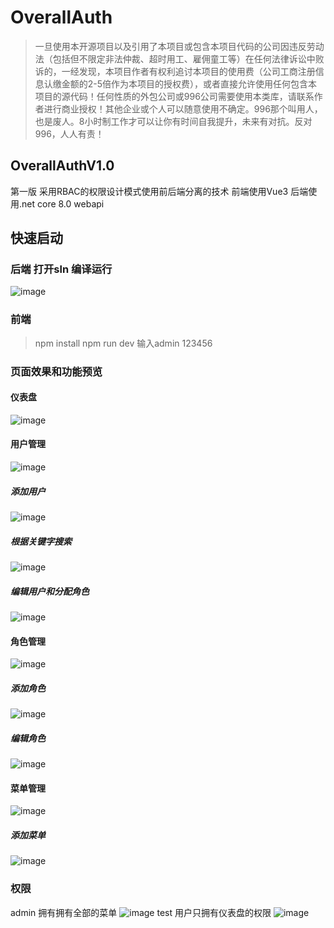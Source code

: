 # OverallAuth
> 一旦使用本开源项目以及引用了本项目或包含本项目代码的公司因违反劳动法（包括但不限定非法仲裁、超时用工、雇佣童工等）在任何法律诉讼中败诉的，一经发现，本项目作者有权利追讨本项目的使用费（公司工商注册信息认缴金额的2-5倍作为本项目的授权费），或者直接允许使用任何包含本项目的源代码！任何性质的外包公司或996公司需要使用本类库，请联系作者进行商业授权！其他企业或个人可以随意使用不确定。996那个叫用人，也是废人。8小时制工作才可以让你有时间自我提升，未来有对抗。反对996，人人有责！
## OverallAuthV1.0
第一版 采用RBAC的权限设计模式使用前后端分离的技术 前端使用Vue3 后端使用.net core 8.0 webapi
## 快速启动
### 后端 打开sln 编译运行
![image](https://github.com/user-attachments/assets/6aac7b1f-26fa-4e5f-b43d-84dcbabe3278)
### 前端 
> npm install
> npm run dev
> 输入admin 123456

### 页面效果和功能预览
#### 仪表盘
![image](https://github.com/user-attachments/assets/c13ef470-11b1-462b-8676-546d5c8108ff)
#### 用户管理
![image](https://github.com/user-attachments/assets/ce8be340-01d1-4787-9421-f13b47063313)
##### 添加用户
![image](https://github.com/user-attachments/assets/295685ce-3aad-4e47-988e-00477b95a672)
##### 根据关键字搜索
![image](https://github.com/user-attachments/assets/6a648392-10a7-4922-8a14-98045bfe4013)
##### 编辑用户和分配角色
![image](https://github.com/user-attachments/assets/4712b64d-fdcc-43aa-83f7-f3871c435360)
#### 角色管理
![image](https://github.com/user-attachments/assets/461402dc-4cf1-4ca2-b427-0b989a60577e)
##### 添加角色
![image](https://github.com/user-attachments/assets/4676876e-31c0-4573-be8d-e8bda9c2596a)
##### 编辑角色
![image](https://github.com/user-attachments/assets/402b6488-0e22-48d5-baf5-490389f12dea)
#### 菜单管理
![image](https://github.com/user-attachments/assets/8a9e0d10-8e0a-4c27-bdc5-2b22d8e2d9bc)
##### 添加菜单
![image](https://github.com/user-attachments/assets/08dbe1e7-bb82-47e8-84da-9fd0ccddfeb5)

### 权限
admin 拥有拥有全部的菜单
![image](https://github.com/user-attachments/assets/ddfcc888-e4a9-43e7-a0af-3973327d3b45)
test 用户只拥有仪表盘的权限
![image](https://github.com/user-attachments/assets/bb61e116-94f3-4b1f-9dcc-4b5567eb2729)





